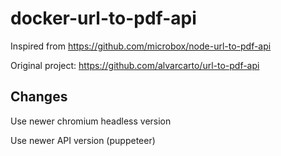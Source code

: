# docker-url-to-pdf-api

Inspired from <https://github.com/microbox/node-url-to-pdf-api>

Original project: <https://github.com/alvarcarto/url-to-pdf-api>

## Changes

Use newer chromium headless version

Use newer API version (puppeteer)
